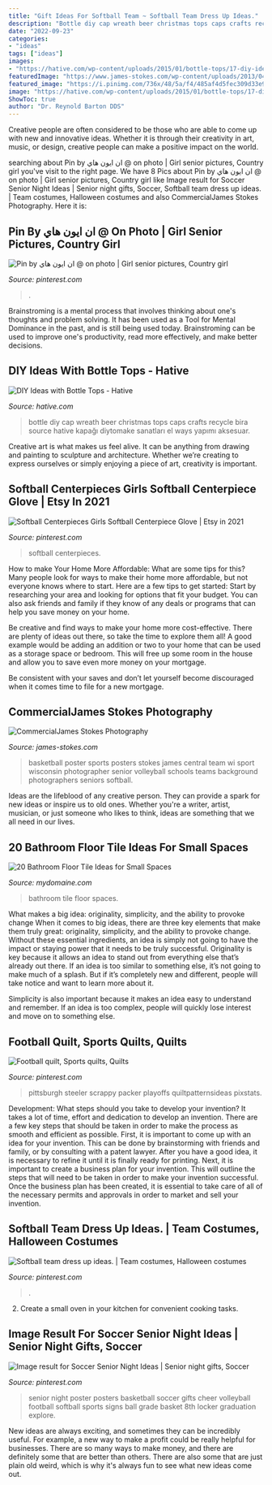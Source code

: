 ```yaml
---
title: "Gift Ideas For Softball Team ~ Softball Team Dress Up Ideas."
description: "Bottle diy cap wreath beer christmas tops caps crafts recycle bira source hative kapağı diytomake sanatları el ways yapımı aksesuar"
date: "2022-09-23"
categories:
- "ideas"
tags: ["ideas"]
images:
- "https://hative.com/wp-content/uploads/2015/01/bottle-tops/17-diy-ideas-with-bottle-tops.jpg"
featuredImage: "https://www.james-stokes.com/wp-content/uploads/2013/04/girls-basketball-poster-ideas-james-stokes-photography-central-wi-high-school-sports-poster-photographer-1.jpg"
featured_image: "https://i.pinimg.com/736x/48/5a/f4/485af4d5fec309d33e918da4bf3c3dc8--steelers-quilt-sports-quilts.jpg"
image: "https://hative.com/wp-content/uploads/2015/01/bottle-tops/17-diy-ideas-with-bottle-tops.jpg"
ShowToc: true
author: "Dr. Reynold Barton DDS"
---
```



Creative people are often considered to be those who are able to come up with new and innovative ideas. Whether it is through their creativity in art, music, or design, creative people can make a positive impact on the world.

	

		
searching about Pin by ان ايون هاي @ on photo | Girl senior pictures, Country girl you've visit to the right page. We have 8 Pics about Pin by ان ايون هاي @ on photo | Girl senior pictures, Country girl like Image result for Soccer Senior Night Ideas | Senior night gifts, Soccer, Softball team dress up ideas. | Team costumes, Halloween costumes and also CommercialJames Stokes Photography. Here it is:
		
    
## Pin By ان ايون هاي @ On Photo | Girl Senior Pictures, Country Girl

<img loading=lazy src="https://i.pinimg.com/736x/0a/43/23/0a4323baa6e721caa031bcca6d826023--fashion-poses-barns.jpg" onerror="this.onerror=null;this.src='https://tse4.mm.bing.net/th?id=OIP.yDtjMrpMbuv66ZUH0friXwHaLH&amp;pid=15.1';" alt="Pin by ان ايون هاي @ on photo | Girl senior pictures, Country girl">

_Source: pinterest.com_

>. 

	

Brainstroming is a mental process that involves thinking about one's thoughts and problem solving. It has been used as a Tool for Mental Dominance in the past, and is still being used today. Brainstroming can be used to improve one's productivity, read more effectively, and make better decisions.

    
## DIY Ideas With Bottle Tops - Hative

<img loading=lazy src="https://hative.com/wp-content/uploads/2015/01/bottle-tops/17-diy-ideas-with-bottle-tops.jpg" onerror="this.onerror=null;this.src='https://tse3.mm.bing.net/th?id=OIP.VihyGuQYKl9QbFiYTB1ecAHaJ4&amp;pid=15.1';" alt="DIY Ideas with Bottle Tops - Hative">

_Source: hative.com_

>bottle diy cap wreath beer christmas tops caps crafts recycle bira source hative kapağı diytomake sanatları el ways yapımı aksesuar. 

	

Creative art is what makes us feel alive. It can be anything from drawing and painting to sculpture and architecture. Whether we’re creating to express ourselves or simply enjoying a piece of art, creativity is important.

    
## Softball Centerpieces Girls Softball Centerpiece Glove | Etsy In 2021

<img loading=lazy src="https://i.pinimg.com/736x/98/95/d6/9895d65d4a529f12fa6c0679b868b03e.jpg" onerror="this.onerror=null;this.src='https://tse3.mm.bing.net/th?id=OIP.rgisUqsen_OKlcZumJI1HAHaNN&amp;pid=15.1';" alt="Softball Centerpieces Girls Softball Centerpiece Glove | Etsy in 2021">

_Source: pinterest.com_

>softball centerpieces. 

	

How to make Your Home More Affordable: What are some tips for this?
Many people look for ways to make their home more affordable, but not everyone knows where to start. Here are a few tips to get started:
Start by researching your area and looking for options that fit your budget. You can also ask friends and family if they know of any deals or programs that can help you save money on your home.

Be creative and find ways to make your home more cost-effective. There are plenty of ideas out there, so take the time to explore them all! A good example would be adding an addition or two to your home that can be used as a storage space or bedroom. This will free up some room in the house and allow you to save even more money on your mortgage.

Be consistent with your saves and don’t let yourself become discouraged when it comes time to file for a new mortgage.

    
## CommercialJames Stokes Photography

<img loading=lazy src="https://www.james-stokes.com/wp-content/uploads/2013/04/girls-basketball-poster-ideas-james-stokes-photography-central-wi-high-school-sports-poster-photographer-1.jpg" onerror="this.onerror=null;this.src='https://tse2.mm.bing.net/th?id=OIP.DXXRc9OlnEvltq6OKIW5IgHaE-&amp;pid=15.1';" alt="CommercialJames Stokes Photography">

_Source: james-stokes.com_

>basketball poster sports posters stokes james central team wi sport wisconsin photographer senior volleyball schools teams background photographers seniors softball. 

	

Ideas are the lifeblood of any creative person. They can provide a spark for new ideas or inspire us to old ones. Whether you're a writer, artist, musician, or just someone who likes to think, ideas are something that we all need in our lives.

    
## 20 Bathroom Floor Tile Ideas For Small Spaces

<img loading=lazy src="https://www.mydomaine.com/thmb/5s-ZjuHYtdHysmWLFSduLFF4CD4=/1086x1634/filters:fill(auto,1)/amy.bartlam-00839dd16fd4434d99e4c04c89996513.png" onerror="this.onerror=null;this.src='https://tse1.mm.bing.net/th?id=OIP.xBua8sn4rF3EqFOLISsQwAHaLJ&amp;pid=15.1';" alt="20 Bathroom Floor Tile Ideas for Small Spaces">

_Source: mydomaine.com_

>bathroom tile floor spaces. 

	

What makes a big idea: originality, simplicity, and the ability to provoke change
When it comes to big ideas, there are three key elements that make them truly great: originality, simplicity, and the ability to provoke change. Without these essential ingredients, an idea is simply not going to have the impact or staying power that it needs to be truly successful.
 Originality is key because it allows an idea to stand out from everything else that’s already out there. If an idea is too similar to something else, it’s not going to make much of a splash. But if it’s completely new and different, people will take notice and want to learn more about it.

Simplicity is also important because it makes an idea easy to understand and remember. If an idea is too complex, people will quickly lose interest and move on to something else.

    
## Football Quilt, Sports Quilts, Quilts

<img loading=lazy src="https://i.pinimg.com/736x/48/5a/f4/485af4d5fec309d33e918da4bf3c3dc8--steelers-quilt-sports-quilts.jpg" onerror="this.onerror=null;this.src='https://tse2.mm.bing.net/th?id=OIP.WJsvXGUQXr7SwaJa1DzI-AHaJ4&amp;pid=15.1';" alt="Football quilt, Sports quilts, Quilts">

_Source: pinterest.com_

>pittsburgh steeler scrappy packer playoffs quiltpatternsideas pixstats. 

	

Development: What steps should you take to develop your invention?
It takes a lot of time, effort and dedication to develop an invention. There are a few key steps that should be taken in order to make the process as smooth and efficient as possible. First, it is important to come up with an idea for your invention. This can be done by brainstorming with friends and family, or by consulting with a patent lawyer. After you have a good idea, it is necessary to refine it until it is finally ready for printing. Next, it is important to create a business plan for your invention. This will outline the steps that will need to be taken in order to make your invention successful. Once the business plan has been created, it is essential to take care of all of the necessary permits and approvals in order to market and sell your invention.

    
## Softball Team Dress Up Ideas. | Team Costumes, Halloween Costumes

<img loading=lazy src="https://i.pinimg.com/736x/32/bf/5e/32bf5ea963accde05412ede9a248188f.jpg" onerror="this.onerror=null;this.src='https://tse1.mm.bing.net/th?id=OIP.aoaPasxdW7gRnXUnFsYcHAHaJ3&amp;pid=15.1';" alt="Softball team dress up ideas. | Team costumes, Halloween costumes">

_Source: pinterest.com_

>. 

	

2. Create a small oven in your kitchen for convenient cooking tasks.

    
## Image Result For Soccer Senior Night Ideas | Senior Night Gifts, Soccer

<img loading=lazy src="https://i.pinimg.com/736x/b5/e8/a7/b5e8a75d44d17547ff08c2ad9d506033.jpg" onerror="this.onerror=null;this.src='https://tse2.mm.bing.net/th?id=OIP.V7W5SrX_JsxGVc5AYldNBgAAAA&amp;pid=15.1';" alt="Image result for Soccer Senior Night Ideas | Senior night gifts, Soccer">

_Source: pinterest.com_

>senior night poster posters basketball soccer gifts cheer volleyball football softball sports signs ball grade basket 8th locker graduation explore. 

	

New ideas are always exciting, and sometimes they can be incredibly useful. For example, a new way to make a profit could be really helpful for businesses. There are so many ways to make money, and there are definitely some that are better than others. There are also some that are just plain old weird, which is why it's always fun to see what new ideas come out.

